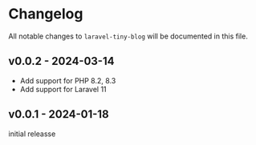 # Changelog

All notable changes to `laravel-tiny-blog` will be documented in this file.

## v0.0.2 - 2024-03-14

- Add support for PHP 8.2, 8.3
- Add support for Laravel 11

## v0.0.1 - 2024-01-18

initial releasse

